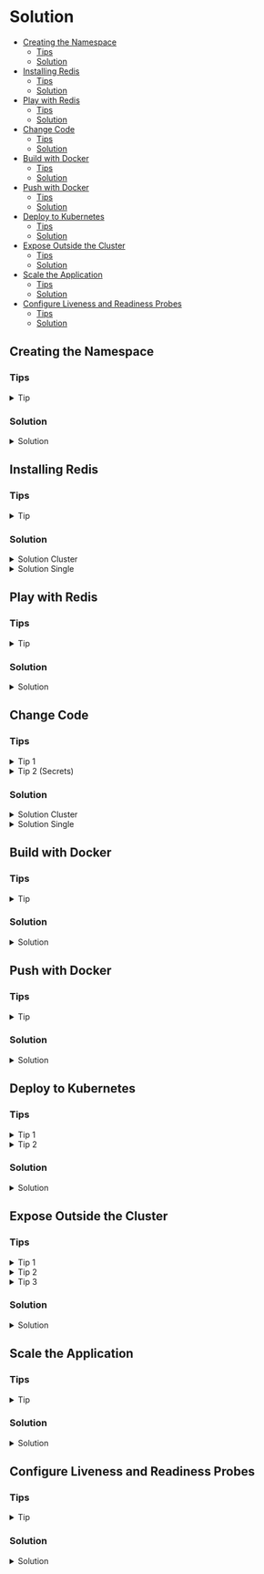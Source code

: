 # Solution

* [Creating the Namespace](#creating-the-namespace)
  * [Tips](#tips)
  * [Solution](#solution)
* [Installing Redis](#installing-redis)
  * [Tips](#tips)
  * [Solution](#solution)
* [Play with Redis](#play-with-redis)
  * [Tips](#tips)
  * [Solution](#solution)
* [Change Code](#change-code)
  * [Tips](#tips)
  * [Solution](#solution)
* [Build with Docker](#build-with-docker)
  * [Tips](#tips)
  * [Solution](#solution)
* [Push with Docker](#push-with-docker)
  * [Tips](#tips)
  * [Solution](#solution)
* [Deploy to Kubernetes](#deploy-to-kubernetes)
  * [Tips](#tips)
  * [Solution](#solution)
* [Expose Outside the Cluster](#expose-outside-the-cluster)
  * [Tips](#tips)
  * [Solution](#solution)
* [Scale the Application](#scale-the-application)
  * [Tips](#tips)
  * [Solution](#solution)
* [Configure Liveness and Readiness Probes](#configure-liveness-and-readiness-probes)
  * [Tips](#tips)
  * [Solution](#solution)

## Creating the Namespace

### Tips

<details>
  <summary>Tip</summary>

In order to create namespaces, you can use `kubectl create`. View `kubectl create -h` for more help.

</details>

### Solution

<details>
  <summary>Solution</summary>

In order to create the namespace, execute:

```bash
kubectl create namespace helm-and-state
```

</details>

## Installing Redis

### Tips

<details>
  <summary>Tip</summary>

Search for Redis Helm Charts. You should find several, such as:

- https://bitnami.com/stack/redis/helm
- https://bitnami.com/stack/redis-cluster/helm

> Make sure you install the helm chart in the correct namespace! If you follow the documentation
> found on the webpages, it might install it in another namespace than `helm-and-state`.

</details>

### Solution

<details>
  <summary>Solution Cluster</summary>


We will install a Redis Sharded cluster. For this we use the Helm chart provided by Bitnami:
https://bitnami.com/stack/redis-cluster/helm

```bash
helm repo add bitnami https://charts.bitnami.com/bitnami
helm install -n helm-and-state jbe-redis bitnami/redis-cluster
```

This installs the Redis Chart with default configuration (3 shards and a single replica per master)
in the `helm-and-state` namespace.

You can inspect these via the dashboard again, or by running:

```
$ kubectl get pods -n helm-and-state
NAME                        READY   STATUS    RESTARTS   AGE
jbe-redis-redis-cluster-3   1/1     Running   0          5m39s
jbe-redis-redis-cluster-1   1/1     Running   0          5m39s
jbe-redis-redis-cluster-0   1/1     Running   0          5m39s
jbe-redis-redis-cluster-4   1/1     Running   0          5m39s
jbe-redis-redis-cluster-5   1/1     Running   0          5m39s
jbe-redis-redis-cluster-2   1/1     Running   0          5m39s
```

This also deployed services:

```
$ kubectl get service -n helm-and-state
NAME                               TYPE        CLUSTER-IP      EXTERNAL-IP   PORT(S)              AGE
jbe-redis-redis-cluster-headless   ClusterIP   None            <none>        6379/TCP,16379/TCP   6m25s
jbe-redis-redis-cluster            ClusterIP   10.43.156.155   <none>        6379/TCP             6m25s
```

We will use the `jbe-redis-redis-cluster-headless` service to talk to our Redis instances. The
reason is that we cannot access the pods directly, so we need to go over a service. However, the
normal service will load-balance across all our instances. What we actually want is to individually
talk to single instances. These can be reached using `<pod>.<headless-service>:<port>` from another
pod in the same namespace.

> See the exposed port (6379) in the service listing output.

</details>

<details>
  <summary>Solution Single</summary>

We will install a Redis single instance (non-sharded master-slave setup). For this we use the Helm
chart provided by Bitnami: https://bitnami.com/stack/redis/helm

```bash
helm repo add bitnami https://charts.bitnami.com/bitnami
helm install -n helm-and-state jbe-redis bitnami/redis
```

This installs the Redis Chart with default configuration (one master, 3 replicas) in the
`helm-and-state` namespace.

You can inspect these via the dashboard again, or by running:

```
$ kubectl get pods -n helm-and-state
NAME                   READY   STATUS    RESTARTS   AGE
jbe-redis-replicas-0   1/1     Running   0          97s
jbe-redis-master-0     1/1     Running   0          97s
jbe-redis-replicas-1   1/1     Running   0          65s
jbe-redis-replicas-2   1/1     Running   0          33s
```

This also deployed services:

```
$ kubectl get service -n helm-and-state
NAME                 TYPE        CLUSTER-IP      EXTERNAL-IP   PORT(S)    AGE
jbe-redis-headless   ClusterIP   None            <none>        6379/TCP   2m28s
jbe-redis-replicas   ClusterIP   10.43.138.227   <none>        6379/TCP   2m28s
jbe-redis-master     ClusterIP   10.43.125.131   <none>        6379/TCP   2m28s
```

We will use the `jbe-redis-master` service to talk to our Redis. This will automatically forward
traffic to the master. Note that in this case we could also use the pod name, as the master was
deployed with a StatefulSet, but if this were a Deployment, which would also make more sense, the
pod name would contain a randomized section. Therefore the Service is a safer bet.

> See the exposed port (6379) in the service listing output.

</details>

## Play with Redis

### Tips

<details>
  <summary>Tip</summary>

Try opening a shell on a pod that is running Redis, and then executing `redis-cli -c` to connect to
Redis. Once you have this open session, play and have fun.

`redis-cli` doc: https://redis.io/topics/rediscli

</details>

### Solution

<details>
  <summary>Solution</summary>

You can for instance log into a pod and execute the `redis-cli` to try writing and reading data from
the cluster. We will use it as a Key/Value store only, but feel free to try as much as you want.

Doc: https://redis.io/documentation

For instance:

```
$ kubectl -n helm-and-state exec -it jbe-redis-redis-cluster-5 -- bash
I have no name!@jbe-redis-redis-cluster-5:/$ redis-cli -c
127.0.0.1:6379> set foo 100
-> Redirected to slot [12182] located at 10.42.2.9:6379
OK
10.42.2.9:6379> append foo xxx
(integer) 6
10.42.2.9:6379> get foo
"100xxx"
10.42.2.9:6379> 3 incr bar
-> Redirected to slot [5061] located at 10.42.1.8:6379
(integer) 1
(integer) 2
(integer) 3
```

I use the `redis-cli` flag `-c` to automatically redirect me to shards that are storing the data I
am accessing. If you do not use it, you will get an error and need to manually connect to the
correct shard. You can see in the Redis output when such redirects happen.

> The `-c` flag is not necessary when using a non-sharded setup. However, in such a case make sure
> you connect to the master.

</details>

## Change Code

### Tips

<details>
  <summary>Tip 1</summary>

Check the following documentation: https://redis.uptrace.dev/#connecting-to-redis-server

If you are using a Redis cluster, check the following documentation:
https://redis.uptrace.dev/cluster/#redis-cluster

In any case, you just need to use the appropriate client (both are already in the code) and modify
the connection string(s).

</details>

<details>
  <summary>Tip 2 (Secrets)</summary>

Check the following documentation: https://kubernetes.io/docs/concepts/configuration/secret/

Note that Kubernetes Secrets have their data base64 encoded. You can decode such data with the
following command:

```bash
echo -n "<data>" | base64 --decode
```

</details>

### Solution

<details>
  <summary>Solution Cluster</summary>

This is only meant to make you familiar with the application's behaviour. We could have just as well
made the addresses configurable. Here you only need to change the address with which you will reach
Redis. In reality, you would not hardcode this but provide such addresses via a configuration file
or environment variables.

Note that you will need to chose which client to use based on what helm chart you installed (single
instance or cluster).

In my case, I used a cluster and the pod names were:

```
$ kubectl get pods -n helm-and-state
NAME                        READY   STATUS    RESTARTS   AGE
jbe-redis-redis-cluster-3   1/1     Running   0          5m39s
jbe-redis-redis-cluster-1   1/1     Running   0          5m39s
jbe-redis-redis-cluster-0   1/1     Running   0          5m39s
jbe-redis-redis-cluster-4   1/1     Running   0          5m39s
jbe-redis-redis-cluster-5   1/1     Running   0          5m39s
jbe-redis-redis-cluster-2   1/1     Running   0          5m39s
```

Remember how we need to address these pods via a headless service (see section above). Therefore the
addresses we use are the following:

- `jbe-redis-redis-cluster-0.jbe-redis-redis-cluster-headless:6379`
- `jbe-redis-redis-cluster-1.jbe-redis-redis-cluster-headless:6379`
- `jbe-redis-redis-cluster-2.jbe-redis-redis-cluster-headless:6379`
- `jbe-redis-redis-cluster-3.jbe-redis-redis-cluster-headless:6379`
- `jbe-redis-redis-cluster-4.jbe-redis-redis-cluster-headless:6379`
- `jbe-redis-redis-cluster-5.jbe-redis-redis-cluster-headless:6379`

Moreover, I need to find the password to connect to the cluster. This can be done by listing the
Secret Kubernetes resources in the namespace:

```
$ kubectl -n helm-and-state get secrets
NAME                              TYPE                                  DATA   AGE
default-token-n8h2g               kubernetes.io/service-account-token   3      17h
jbe-redis-redis-cluster           Opaque                                1      17h
sh.helm.release.v1.jbe-redis.v1   helm.sh/release.v1                    1      17h
```

The secret I am interested in is the `jbe-redis-redis-cluster` one. Now I will get the data from it:

```
$ kubectl -n helm-and-state get secret jbe-redis-redis-cluster -o yaml
apiVersion: v1
data:
  redis-password: SnU1TmxlV0EzMg==
kind: Secret
metadata:
  annotations:
    meta.helm.sh/release-name: jbe-redis
    meta.helm.sh/release-namespace: helm-and-state
  creationTimestamp: "2021-08-18T17:18:26Z"
  labels:
    app.kubernetes.io/instance: jbe-redis
    app.kubernetes.io/managed-by: Helm
    app.kubernetes.io/name: redis-cluster
    helm.sh/chart: redis-cluster-6.3.3
  name: jbe-redis-redis-cluster
  namespace: helm-and-state
  resourceVersion: "2694"
  uid: 5b2450dc-21a9-4952-b772-ae1a9f6ff4a6
type: Opaque
```

The data we are interested in is in `.data.redis-password`. Note that this is base64 encoded, so we
need to decode it:

```
$ echo -n "SnU1TmxlV0EzMg==" | base64 --decode
Ju5NleWA32
```

This is the secret I want.

I put those in the code as follows:

```go
rdb := redis.NewClusterClient(&redis.ClusterOptions{
    Addrs: []string{
        "jbe-redis-redis-cluster-0.jbe-redis-redis-cluster-headless:6379",
        "jbe-redis-redis-cluster-1.jbe-redis-redis-cluster-headless:6379",
        "jbe-redis-redis-cluster-2.jbe-redis-redis-cluster-headless:6379",
        "jbe-redis-redis-cluster-3.jbe-redis-redis-cluster-headless:6379",
        "jbe-redis-redis-cluster-4.jbe-redis-redis-cluster-headless:6379",
        "jbe-redis-redis-cluster-5.jbe-redis-redis-cluster-headless:6379",
    },
    Password: "Ju5NleWA32",
})
```

</details>

<details>
  <summary>Solution Single</summary>

Remember the Service `jbe-redis-master` which exposed port `6379`. We can therefore simply use the
address `jbe-redis-master:6379`.

Moreover, I need to find the password to connect to the instance. This can be done by listing the
Secret Kubernetes resources in the namespace:

```
$ kubectl -n helm-and-state get secrets
NAME                              TYPE                                  DATA   AGE
default-token-n8h2g               kubernetes.io/service-account-token   3      17h
jbe-redis-redis-cluster           Opaque                                1      17h
sh.helm.release.v1.jbe-redis.v1   helm.sh/release.v1                    1      17h
```

The secret I am interested in is the `jbe-redis-redis-cluster` one. Now I will get the data from it:

```
$ kubectl -n helm-and-state get secret jbe-redis-redis-cluster -o yaml
apiVersion: v1
data:
  redis-password: SnU1TmxlV0EzMg==
kind: Secret
metadata:
  annotations:
    meta.helm.sh/release-name: jbe-redis
    meta.helm.sh/release-namespace: helm-and-state
  creationTimestamp: "2021-08-18T17:18:26Z"
  labels:
    app.kubernetes.io/instance: jbe-redis
    app.kubernetes.io/managed-by: Helm
    app.kubernetes.io/name: redis-cluster
    helm.sh/chart: redis-cluster-6.3.3
  name: jbe-redis-redis-cluster
  namespace: helm-and-state
  resourceVersion: "2694"
  uid: 5b2450dc-21a9-4952-b772-ae1a9f6ff4a6
type: Opaque
```

The data we are interested in is in `.data.redis-password`. Note that this is base64 encoded, so we
need to decode it:

```
$ echo -n "SnU1TmxlV0EzMg==" | base64 --decode
Ju5NleWA32
```

This is the secret I want.

```go
rdb := redis.NewClient(&redis.Options{
    Addr:     "jbe-redis-master:6379",
    Password: "Ju5NleWA32",
    DB:       0,
})
```

And I commented out the block creating a client for a Redis cluster (lines 23-34).

Moreover, the handler for the readiness probe, I commented out the block from line 68 to 70, and
uncommented line 66.

</details>


## Build with Docker

### Tips

<details>
  <summary>Tip</summary>

Check `docker build -h` for help. You should only need the `-t` flag.

</details>

### Solution

<details>
  <summary>Solution</summary>

You can build your image by executing the following command in `day2/01-helm-and-state`:

```bash
docker build -t k3d-erfa.localhost:5000/helm-and-state:0.1.0 .
```

</details>

## Push with Docker

### Tips

<details>
  <summary>Tip</summary>

Use `docker push`.

</details>

### Solution

<details>
  <summary>Solution</summary>

You can push your image by executing the following command:

```bash
docker push k3d-erfa.localhost:5000/helm-and-state:0.1.0
```

</details>

## Deploy to Kubernetes

### Tips

<details>
  <summary>Tip 1</summary>

We want to use a Deployment because all our servers can be treated exactly the same.

Checkout the documentation: https://kubernetes.io/docs/concepts/workloads/controllers/deployment/

</details>

<details>
  <summary>Tip 2</summary>

Use the following template and adapt the points listed below:

```yaml
apiVersion: apps/v1
kind: Deployment
metadata:
  name: redis-http-api
  namespace: helm-and-state
  labels:
    app: redis-http-api
spec:
  replicas: 1
  selector:
    matchLabels:
      app: redis-http-api
  template:
    metadata:
      labels:
        app: redis-http-api
    spec:
      containers:
      - name: server
        image: nginx:1.14.2
        ports:
        - containerPort: 80
```

We need to adapt:

- the image to use (the one we just built).
- the container port to expose (check the code again if you don't remember which one the server
  binds to).

Then use `kubectl apply` with the `-f` flag to deploy it.

> Or check the help first: `kubectl apply -h`

</details>

### Solution

<details>
  <summary>Solution</summary>

Use the following deployment:

```yaml
apiVersion: apps/v1
kind: Deployment
metadata:
  name: redis-http-api
  namespace: helm-and-state
  labels:
    app: redis-http-api
spec:
  replicas: 1
  selector:
    matchLabels:
      app: redis-http-api
  template:
    metadata:
      labels:
        app: redis-http-api
    spec:
      containers:
      - name: server
        image: k3d-erfa.localhost:5000/helm-and-state:0.1.0
        ports:
        - containerPort: 8080
```

Note that we use a single replica within the deployment for now. You could easily use more than one.
Moreover, we added the correct image that we pushed in the step before, and exposed the container
port 8080, as it is the port the server application binds to (you can verify this in the code).
Finally, note that we are deploying this to the same namespace in which we have our Redis cluster
(`helm-and-state`).

Once you have created this file (for instance under `/tmp/deploy.yaml`, you can apply it to your
cluster with `kubectl`.

```bash
kubectl apply -f /tmp/deploy.yaml
```

</details>

## Expose Outside the Cluster

### Tips

<details>
  <summary>Tip 1</summary>

You will need to resources to expose the application outside the cluster. A service and an ingress.

Service documentation: https://kubernetes.io/docs/concepts/services-networking/service/

Ingress documentation: https://kubernetes.io/docs/concepts/services-networking/ingress/

> Note that we do not use an NGINX ingress as is shown in the documentation. We use a Traefik
> ingress controller. This should not affect you, but any NGINX specific annotations within the
> ingress declarations will have no effect.

</details>

<details>
  <summary>Tip 2</summary>

When declaring your service, you will need to define where your traffic gets routed to. This is done
via label selectors. You will need to specify the labels that are on your pods. If you check my
solution from above, this is the `app: redis-http-api` label that I specified under
`.spec.template.metadata.labels` in the deployment.

</details>

<details>
  <summary>Tip 3</summary>

When declaring your ingress, you will need to specify to which service to route the traffic, and
which hostname to use as an access point. In theory you can leave the hostname out of the
configuration, which means all traffic will be routed to the service you specified. However, in a
realistic scenario you would have many ingresses exposing many applications, each under a different
hostname. The hostname we want to expose under is `helm-and-state.localhost`.

</details>


### Solution

<details>
  <summary>Solution</summary>

Let us first define the service:

```yaml
apiVersion: v1
kind: Service
metadata:
  name: redis-http-api-svc
  namespace: helm-and-state
spec:
  selector:
    app: redis-http-api
  ports:
    - protocol: TCP
      port: 8080
      targetPort: 8080
```

We define in the label selector the labels that we declared in our deployment. Therefore the traffic
will be forwarded to any pod within the deployment. Moreover, we specified the container port to
which to route the traffic (`targetPort: 8080`) and which port the service should listen to (we also
used `8080` here for consistency).

We can now check if the service works:

```
# apply the service
$ kubectl apply -f /tmp/service.yaml     # assuming that is where we stored the definition
# check if the service works by exec-ing into a pod that contains curl (redis)
$ kubectl -n helm-and-state exec -it jbe-redis-redis-cluster-1 -- sh
$ curl redis-http-api-svc:8080/liveness
live!
$ curl redis-http-api-svc:8080/readiness
ready!
$ curl redis-http-api-svc:8080/hello
key 'hello' does not exist
$ curl -X PUT -d 'world' redis-http-api-svc:8080/hello
set hello to value world
$ curl redis-http-api-svc:8080/hello
hello=world
```

> Note that if here the `/liveness` or `/readiness` endpoints do not return HTTP code 200, it means
> you made a mistake somewhere in the coding part. If this is the case, go back, find your error,
> build, push, and try again. Note that you should do a version bump on the Docker image every time
> you make a change. You will therefore also need to change your deployment to use your new image!

Now the service is exposed inside the cluster for other applications. However we cannot access it
outside the cluster. For this we will need an ingress resource:

```yaml
apiVersion: networking.k8s.io/v1
kind: Ingress
metadata:
  name: http-redis-api-ingress
  namespace: helm-and-state
spec:
  rules:
    - host: helm-and-state.localhost
      http:
        paths:
          - path: /
        pathType: Prefix
        backend:
          service:
            name: redis-http-api-svc
            port:
              number: 8080
```

Note that I deployed the Ingress resource inside the same namespace as the Service resource, and
reference the service under `.spec.rules[].http.backend.service.name`. Moreover, I provided the host
to be `helm-and-state.localhost`. We provide no port here, as the port is dictated by where the
ingress controller is listening, over which we have no control (this is `9080` in our case, JBE set
this up when the cluster was created). Finally, I provide the port I want to connect to on the
Service. This is `8080` as we used `8080` as well in the Service definition (under
`.spec.ports[].port`).

Once you have applied this, you can simply open your browser in the VM and navigate to
`helm-and-state:9080/hello` and you should see the response of your app.

Nice, we have developed and deployed a fully functional cloud native application, installed its
infrastructure level dependencies and exposed it outside our cluster! Most companies need entire
teams to just to this! You rock! Congratulations!

</details>


## Scale the Application

### Tips

<details>
  <summary>Tip</summary>

Use either `kubectl scale -h` or change directly in your deployment file and reapply it to your
cluster.

</details>

### Solution

<details>
  <summary>Solution</summary>

We will use the `kubectl scale` command. You could also change the `replica` field inside your
deployment configuration and run `kubectl apply -f <file>` again.

```bash
kubectl -n helm-and-state scale deployment redis-http-api --replicas=3
```

Check that the replicas are indeed running:

```
$ kubectl -n helm-and-state get pods
NAME                              READY   STATUS    RESTARTS   AGE
jbe-redis-redis-cluster-3         1/1     Running   2          18h
jbe-redis-redis-cluster-5         1/1     Running   2          18h
jbe-redis-redis-cluster-0         1/1     Running   2          18h
jbe-redis-redis-cluster-2         1/1     Running   2          18h
jbe-redis-redis-cluster-4         1/1     Running   2          18h
jbe-redis-redis-cluster-1         1/1     Running   2          18h
redis-http-api-6bddc8f65f-98p5r   1/1     Running   0          16m
redis-http-api-6bddc8f65f-brl2m   1/1     Running   0          67s
redis-http-api-6bddc8f65f-bhq47   1/1     Running   0          67s
```

As we can see, we now have 3 replicas. The really cool thing is: if any of these crashes, we don't
care! Our service will still be available as Kubernetes will automatically route traffic to the
healthy ones, so "client" will never notice. Moreover, Kubernetes will restart any failed replica so
that we already try to have 3 healthy instances. You could also scale to even more replicas without
an issue (other than your VM might die if you scale to something too big).

Note however that this super easy scaling with high availability and performance scaling included
comes at a cost. We need to develop our application in the correct way. If you tried to do this with
a stateful application for instance, or with an application that takes ages to start and be ready to
serve request, none of this would work.

</details>

## Configure Liveness and Readiness Probes

### Tips

<details>
  <summary>Tip</summary>

Check the following page:
https://kubernetes.io/docs/tasks/configure-pod-container/configure-liveness-readiness-startup-probes/

</details>

### Solution

<details>
  <summary>Solution</summary>

Add the following block to your deployment:

```yaml
livenessProbe:
  httpGet:
    path: /liveness
    port: 8080
  initialDelaySeconds: 1
  periodSeconds: 5
readinessProbe:
  httpGet:
    path: /readiness
    port: 8080
  initialDelaySeconds: 1
  periodSeconds: 3
```

> Note that the initial delay and period can be set to something else. I like to run readiness
> probes relatively often, as they determine whether traffic will be routed to a pod. If my pod is
> not ready to serve requests (for instance because it loses connection to Redis), I want to know
> this as quickly as possible and stop routing traffic to that pod. Hence why I run it more often
> than liveness. Liveness probes are meant to know if the server is running, even if it is not ready
> to serve requests. With this probe, Kubernetes checks every 5 seconds, if my server is responsive,
> and will kill it and start a new one if there is an issue. Note that it might stop sending it
> traffic before killing it because the readiness probe fails before the liveness probe fails.

Now I will get my deployment:

```bash
kubectl -n helm-and-state get deployment redis-http-api -o yaml > /tmp/deploy.yaml
```

There I change it to:

```yaml
apiVersion: apps/v1
kind: Deployment
metadata:
  [redacted]
spec:
  [redacted]
  template:
    metadata:
      creationTimestamp: null
      labels:
        app: redis-http-api
    spec:
      containers:
      - image: k3d-erfa.localhost:5000/helm-and-state:0.1.0
        imagePullPolicy: IfNotPresent
        name: server
        livenessProbe:
          httpGet:
            path: /liveness
            port: 8080
          initialDelaySeconds: 1
          periodSeconds: 5
        readinessProbe:
          httpGet:
            path: /readiness
            port: 8080
          initialDelaySeconds: 1
          periodSeconds: 3
        ports:
        - containerPort: 8080
          protocol: TCP
        [redacted]
status:
  [redacted]
```

And apply it to the cluster:

```bash
kubectl apply -f /tmp/deploy.yaml
```

This will restart your containers using a rolling-update to have the new probes configured.

If you want to try out and see them work, try killing your Redis cluster (you can for instance do
this by scaling it down). Once Redis becomes unavailable, our application's readiness probe should
fail and mark the pods as not ready. Therefore traffic will not be fowarded to them anymore.

In my case:

```
# scale down my Redis cluster
$ kubectl -n helm-and-state scale statefulset jbe-redis-redis-cluster --replicas=0
# wait a little then get pods
$ kubectl -n helm-and-state get pods | xsel -bi
NAME                              READY   STATUS    RESTARTS   AGE
redis-http-api-5f895499fb-gl5jj   0/1     Running   0          3m46s
redis-http-api-5f895499fb-2ckts   0/1     Running   0          3m43s
redis-http-api-5f895499fb-txprs   0/1     Running   0          3m47s
```

> Note that the way to need to scale down your cluster depends on whether you deployed a cluster or
> a single replicated instance. In the case of a single replicated instance you will need to scale
> down the master StatefulSet.

> See the `0/1` in the `READY` column of the pods.

Then try to reach the service via your browser. You should see a `Service Unavailable` problem. That
is because all our pods are not ready to serve requests. If this was only the case for a single one
(instead of all three), we could have gotten a response.

Now scale back up and see how your pods are ready again:

```
# scale up my Redis cluster
$ kubectl -n helm-and-state scale statefulset jbe-redis-redis-cluster --replicas=6
# wait a little then get pods
$ kubectl -n helm-and-state get pods | xsel -bi
NAME                              READY   STATUS    RESTARTS   AGE
jbe-redis-redis-cluster-0         1/1     Running   0          101s
jbe-redis-redis-cluster-1         1/1     Running   0          101s
jbe-redis-redis-cluster-4         1/1     Running   0          101s
jbe-redis-redis-cluster-3         1/1     Running   0          101s
jbe-redis-redis-cluster-5         1/1     Running   0          101s
jbe-redis-redis-cluster-2         1/1     Running   0          101s
redis-http-api-5f895499fb-2ckts   1/1     Running   0          6m21s
redis-http-api-5f895499fb-gl5jj   1/1     Running   0          6m24s
redis-http-api-5f895499fb-txprs   1/1     Running   0          6m25s
```

Everything is healthy again, and ready to serve requests.

</details>
